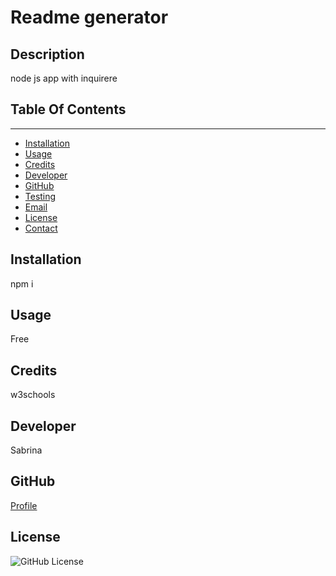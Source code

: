 
# Readme generator
##  Description
node js app with inquirere
## Table Of Contents
----------------------
* [Installation](#installation)
* [Usage](#usage)
* [Credits](#credits)
* [Developer](#developer)
* [GitHub](#github)
* [Testing](#testing)
* [Email](#email)
* [License](#license)
* [Contact](#contact)

## Installation
npm i

## Usage
Free

## Credits
w3schools

## Developer
Sabrina

## GitHub
[Profile](https://github.com/lal)

## License
![GitHub License](https://img.shields.io/badge/license-MIT-blue.svg)


